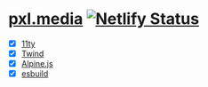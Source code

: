 # [pxl.media](https://pxl.media) [![Netlify Status](https://api.netlify.com/api/v1/badges/8d6bd77b-39d7-4269-b126-6b69a3d3a34e/deploy-status)](https://app.netlify.com/sites/pxl-media/deploys)

- [x] [11ty](https://11ty.dev)
- [x] [Twind](https://twind.style)
- [x] [Alpine.js](https://alpinejs.dev)
- [x] [esbuild](https://esbuild.github.io/)